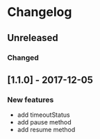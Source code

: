 # Changelog

## Unreleased
### Changed

## [1.1.0] - 2017-12-05
### New features
  * add timeoutStatus
  * add pause method
  * add resume method
